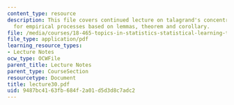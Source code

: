 ```yaml
---
content_type: resource
description: This file covers continued lecture on talagrand's concentration inequality
  for empirical processes based on lemmas, theorem and corollary.
file: /media/courses/18-465-topics-in-statistics-statistical-learning-theory-spring-2007/9487bc4163fb684f2a01d5d3d8c7adc2_lecture30.pdf
file_type: application/pdf
learning_resource_types:
- Lecture Notes
ocw_type: OCWFile
parent_title: Lecture Notes
parent_type: CourseSection
resourcetype: Document
title: lecture30.pdf
uid: 9487bc41-63fb-684f-2a01-d5d3d8c7adc2
---
```

